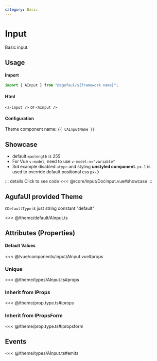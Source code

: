 ```yaml
---
category: Basic
---
```


<script setup>
import { CAInputName } from '@agufaui/theme'
</script>

# Input

Basic input.

## Usage

#### Import

```ts
import { AInput } from "@agufaui/${framework name}";
```

#### Html

`<a-input />` or `<AInput />`

#### Configuration

Theme component name: `{{ CAInputName }}`

## Showcase
- default `maxlength` is 255
- For Vue `v-model`, need to use `v-model:v="variable"`
- 3rd example disabled `atype` and styling **unstyled component**.  `px-1` is used to override default positional css `px-3`

<DocInput />

::: details Click to see code
<<< @/core/input/DocInput.vue#showcase
:::

## AgufaUI provided Theme

`CDefaultType` is just string constant "default"

<<< @/theme/default/AInput.ts

## Attributes (Properties)

#### Default Values

<<< @/vue/components/input/AInput.vue#props

### Unique

<<< @/theme/types/AInput.ts#props

### Inherit from IProps

<<< @/theme/prop.type.ts#iprops

### Inherit from IPropsForm

<<< @/theme/prop.type.ts#ipropsform

## Events

<<< @/theme/types/AInput.ts#emits
